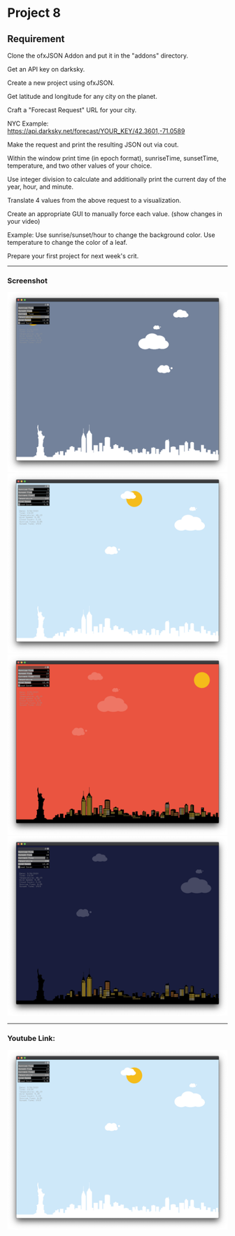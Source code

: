 # Project 8

## Requirement
Clone the ofxJSON Addon and put it in the "addons" directory.

Get an API key on darksky.

Create a new project using ofxJSON.

Get latitude and longitude for any city on the planet.

Craft a "Forecast Request" URL for your city.

NYC Example: https://api.darksky.net/forecast/YOUR_KEY/42.3601,-71.0589

Make the request and print the resulting JSON out via cout.

Within the window print time (in epoch format), sunriseTime, sunsetTime, temperature, and two other values of your choice.

Use integer division to calculate and additionally print the current day of the year, hour, and minute.

Translate 4 values from the above request to a visualization.

Create an appropriate GUI to manually force each value. (show changes in your video)

Example: Use sunrise/sunset/hour to change the background color. Use temperature to change the color of a leaf.

Prepare your first project for next week's crit.
___________
### Screenshot
![load img1](imgs/p1.png)
![load img2](imgs/p2.png)
![load img3](imgs/p3.png)
![load img4](imgs/p4.png)

__________
### Youtube Link:
[![Watch the video](imgs/p2.png)](https://youtu.be/XPDB5O6YlkE)

